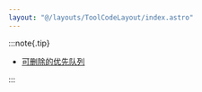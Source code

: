 ```yaml
---
layout: "@/layouts/ToolCodeLayout/index.astro"
---
```


:::note{.tip}

- [可删除的优先队列](/tool-codes/priorityqueue-removable)

:::
